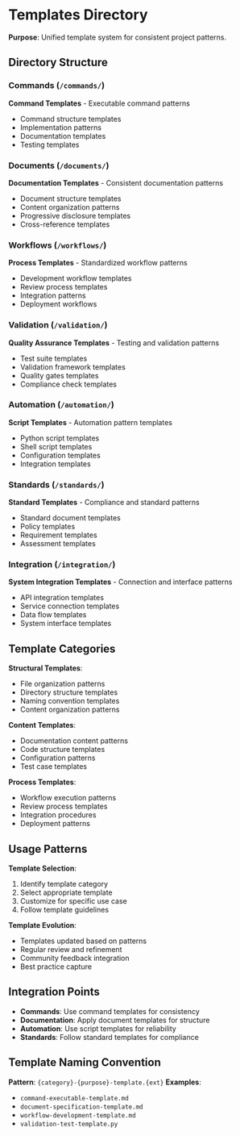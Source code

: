 # Templates Directory

**Purpose**: Unified template system for consistent project patterns.

## Directory Structure

### Commands (`/commands/`)
**Command Templates** - Executable command patterns
- Command structure templates
- Implementation patterns
- Documentation templates
- Testing templates

### Documents (`/documents/`)
**Documentation Templates** - Consistent documentation patterns
- Document structure templates
- Content organization patterns
- Progressive disclosure templates
- Cross-reference templates

### Workflows (`/workflows/`)
**Process Templates** - Standardized workflow patterns
- Development workflow templates
- Review process templates
- Integration patterns
- Deployment workflows

### Validation (`/validation/`)
**Quality Assurance Templates** - Testing and validation patterns
- Test suite templates
- Validation framework templates
- Quality gates templates
- Compliance check templates

### Automation (`/automation/`)
**Script Templates** - Automation pattern templates
- Python script templates
- Shell script templates
- Configuration templates
- Integration templates

### Standards (`/standards/`)
**Standard Templates** - Compliance and standard patterns
- Standard document templates
- Policy templates
- Requirement templates
- Assessment templates

### Integration (`/integration/`)
**System Integration Templates** - Connection and interface patterns
- API integration templates
- Service connection templates
- Data flow templates
- System interface templates

## Template Categories

**Structural Templates**:
- File organization patterns
- Directory structure templates
- Naming convention templates
- Content organization patterns

**Content Templates**:
- Documentation content patterns
- Code structure templates
- Configuration patterns
- Test case templates

**Process Templates**:
- Workflow execution patterns
- Review process templates
- Integration procedures
- Deployment patterns

## Usage Patterns

**Template Selection**:
1. Identify template category
2. Select appropriate template
3. Customize for specific use case
4. Follow template guidelines

**Template Evolution**:
- Templates updated based on patterns
- Regular review and refinement
- Community feedback integration
- Best practice capture

## Integration Points

- **Commands**: Use command templates for consistency
- **Documentation**: Apply document templates for structure
- **Automation**: Use script templates for reliability
- **Standards**: Follow standard templates for compliance

## Template Naming Convention

**Pattern**: `{category}-{purpose}-template.{ext}`
**Examples**:
- `command-executable-template.md`
- `document-specification-template.md`
- `workflow-development-template.md`
- `validation-test-template.py`